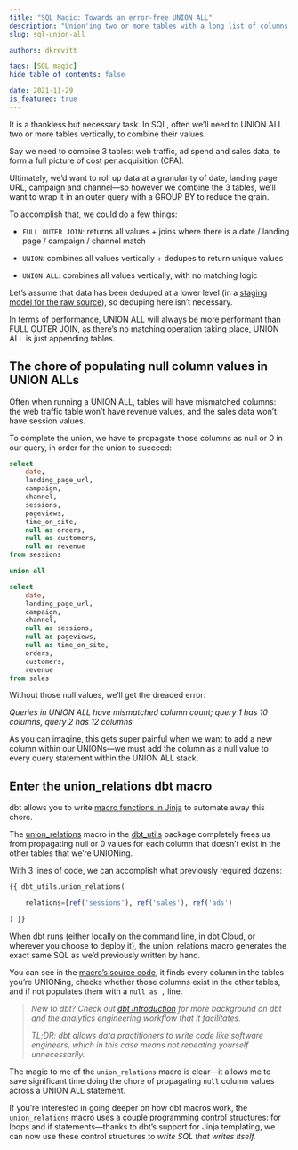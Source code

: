 ```yaml
---
title: "SQL Magic: Towards an error-free UNION ALL"
description: "Union'ing two or more tables with a long list of columns can be an error-prone chore, which dbt + dbt_utils abstracts away."
slug: sql-union-all

authors: dkrevitt

tags: [SQL magic]
hide_table_of_contents: false

date: 2021-11-29
is_featured: true
---
```


It is a thankless but necessary task. In SQL, often we’ll need to UNION ALL two or more tables vertically, to combine their values.  

<!--truncate-->

Say we need to combine 3 tables: web traffic, ad spend and sales data, to form a full picture of cost per acquisition (CPA). 

Ultimately, we’d want to roll up data at a granularity of date, landing page URL, campaign and channel—so however we combine the 3 tables, we’ll want to wrap it in an outer query with a GROUP BY to reduce the grain.  

To accomplish that, we could do a few things:

* `FULL OUTER JOIN`: returns all values + joins where there is a date / landing page / campaign / channel match

* `UNION`: combines all values vertically + dedupes to return unique values

* `UNION ALL`: combines all values vertically, with no matching logic 

Let’s assume that data has been deduped at a lower level (in a [staging model for the raw source](https://www.getdbt.com/analytics-engineering/modular-data-modeling-technique/#data-model-naming-conventions)), so deduping here isn’t necessary.

In terms of performance, UNION ALL will always be more performant than FULL OUTER JOIN, as there’s no matching operation taking place, UNION ALL is just appending tables.

## The chore of populating null column values in UNION ALLs

Often when running a UNION ALL, tables will have mismatched columns: the web traffic table won’t have revenue values, and the sales data won’t have session values.

To complete the union, we have to propagate those columns as null or 0 in our query, in order for the union to succeed:

```sql
select
	date,
	landing_page_url,
	campaign,
	channel,
	sessions,
	pageviews,
	time_on_site,
	null as orders,
	null as customers,
	null as revenue
from sessions

union all 

select
	date,
	landing_page_url,
	campaign,
	channel,
	null as sessions,
	null as pageviews,
	null as time_on_site,
	orders,
	customers,
	revenue
from sales
```

Without those null values, we’ll get the dreaded error:

*Queries in UNION ALL have mismatched column count; query 1 has 10 columns, query 2 has 12 columns*

As you can imagine, this gets super painful when we want to add a new column within our UNIONs—we must add the column as a null value to every query statement within the UNION ALL stack.

## Enter the union_relations dbt macro

dbt allows you to write [macro functions in Jinja](https://docs.getdbt.com/docs/building-a-dbt-project/jinja-macros) to automate away this chore.

The [union_relations](https://github.com/dbt-labs/dbt-utils#union_relations-source) macro in the [dbt_utils](https://hub.getdbt.com/dbt-labs/dbt_utils/latest/) package completely frees us from propagating null or 0 values for each column that doesn’t exist in the other tables that we’re UNIONing.

With 3 lines of code, we can accomplish what previously required dozens:

```sql
{{ dbt_utils.union_relations(

    relations=[ref('sessions'), ref('sales'), ref('ads')

) }}
```

When dbt runs (either locally on the command line, in dbt Cloud, or wherever you choose to deploy it), the union_relations macro generates the exact same SQL as we’d previously written by hand.

You can see in the [macro’s source code](https://github.com/dbt-labs/dbt-utils/blob/master/macros/sql/union.sql), it finds every column in the tables you’re UNIONing, checks whether those columns exist in the other tables, and if not populates them with a `null as ,` line.  

> *New to dbt?  Check out [dbt introduction](https://docs.getdbt.com/docs/introduction) for more background on dbt and the analytics engineering workflow that it facilitates.*
> 
> *TL;DR: dbt allows data practitioners to write code like software engineers, which in this case means not repeating yourself unnecessarily.*

The magic to me of the `union_relations` macro is clear—it allows me to save significant time doing the chore of propagating `null` column values across a UNION ALL statement.

If you’re interested in going deeper on how dbt macros work, the `union_relations` macro uses a couple programming control structures: for loops and if statements—thanks to dbt’s support for Jinja templating, we can now use these control structures to *write SQL that writes itself.*

